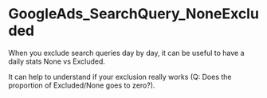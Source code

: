# GoogleAds_SearchQuery_NoneExcluded

When you exclude search queries day by day, it can be useful to have a daily stats None vs Excluded.

It can help to understand if your exclusion really works (Q: Does the proportion of Excluded/None goes to zero?).
